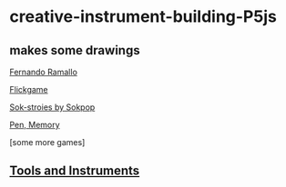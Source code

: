 # creative-instrument-building-P5js


## makes some drawings 
[Fernando Ramallo](https://fernandoramallo.github.io/2019/)

[Flickgame](https://www.flickgame.org/)

[Sok-stroies by Sokpop](https://sok-stories.com/?WUFF)

[Pen, Memory](https://pen-memory.herokuapp.com/) 

[some more games]


## [Tools and Instruments](https://www.google.com/search?sxsrf=ALeKk02a28Gkjm4swWaKTqEF0wA-xYe5eQ:1582610659026&q=Dictionary&stick=H4sIAAAAAAAAAONQesSoyi3w8sc9YSmZSWtOXmMU4-LzL0jNc8lMLsnMz0ssqrRiUWJKzeNZxMqFEAMA7_QXqzcAAAA&zx=1582610702177#dobs=tool)

